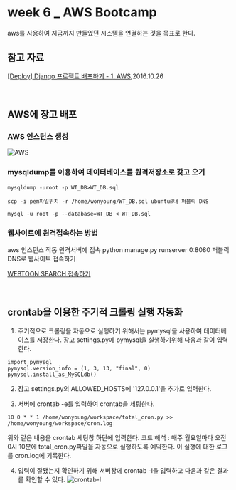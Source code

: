 # week 6 _ AWS Bootcamp
aws를 사용하여 지금까지 만들었던 시스템을 연결하는 것을 목표로 한다.

## 참고 자료
[[Deploy] Django 프로젝트 배포하기 - 1. AWS](https://nachwon.github.io/django-deploy-1-aws/),2016.10.26

<br>

## AWS에 장고 배포

### AWS 인스턴스 생성
![AWS](https://user-images.githubusercontent.com/48376471/74895756-dda5ee00-53d5-11ea-94ff-e6912138ed50.png)

### mysqldump를 이용하여 데이터베이스를 원격저장소로 갖고 오기
```
mysqldump -uroot -p WT_DB>WT_DB.sql

scp -i pem파일위치 -r /home/wonyoung/WT_DB.sql ubuntu@내 퍼블릭 DNS

mysql -u root -p --database=WT_DB < WT_DB.sql
```

### 웹사이트에 원격접속하는 방법
aws 인스턴스 작동
원격서버에 접속
python manage.py runserver 0:8080
퍼블릭 DNS로 웹사이트 접속하기

[WEBTOON SEARCH 접속하기](http://ec2-15-165-160-214.ap-northeast-2.compute.amazonaws.com:8080/)

<br>

## crontab을 이용한 주기적 크롤링 실행 자동화

1. 주기적으로 크롤링을 자동으로 실행하기 위해서는 pymysql을 사용하여 데이터베이스를 저장한다.
장고 settings.py에 pymysql을 실행하기위해 다음과 같이 입력한다.
```
import pymysql
pymysql.version_info = (1, 3, 13, "final", 0)
pymysql.install_as_MySQLdb()
```

2. 장고 settings.py의 ALLOWED_HOSTS에 '127.0.0.1'을 추가로 입력한다.

3. 서버에 crontab -e를 입력하여 crontab을 세팅한다.
```
10 0 * * 1 /home/wonyoung/workspace/total_cron.py >> /home/wonyoung/workspace/cron.log
```
위와 같은 내용을 crontab 세팅창 하단에 입력한다.
코드 해석 : 매주 월요일마다 오전 0시 10분에 total_cron.py파일을 자동으로 실행하도록 예약한다. 이 실행에 대한 로그를 cron.log에 기록한다.

4. 입력이 잘됐는지 확인하기 위해 서버창에 crontab -l을 입력하고 다음과 같은 결과를 확인할 수 있다.
![crontab-l](https://user-images.githubusercontent.com/48376471/74997015-74d37a00-5498-11ea-91a5-e357e824b81d.png)
